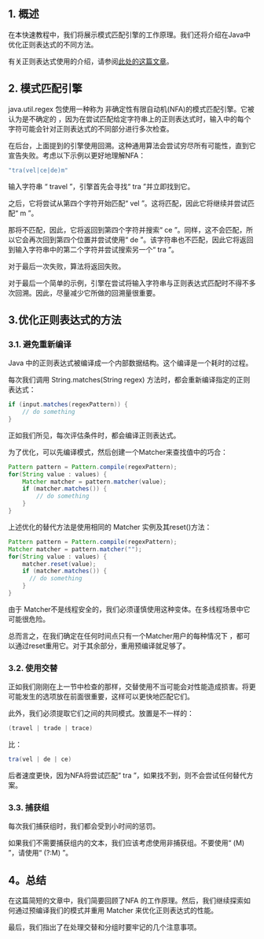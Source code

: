 ## 1. 概述

在本快速教程中，我们将展示模式匹配引擎的工作原理。我们还将介绍在Java中优化正则表达式的不同方法。

有关正则表达式使用的介绍，请参阅[此处的这篇文章](https://www.baeldung.com/regular-expressions-java)。

## 2. 模式匹配引擎

java.util.regex 包使用一种称为 非确定性有限自动机(NFA)的模式匹配引擎。它被认为是不确定的 ，因为在尝试匹配给定字符串上的正则表达式时，输入中的每个字符可能会针对正则表达式的不同部分进行多次检查。

在后台，上面提到的引擎使用回溯。这种通用算法会尝试穷尽所有可能性，直到它宣告失败。考虑以下示例以更好地理解NFA：

```java
"tra(vel|ce|de)m"
```

输入字符串 “ travel ”，引擎首先会寻找“ tra ”并立即找到它。

之后，它将尝试从第四个字符开始匹配“ vel ”。这将匹配，因此它将继续并尝试匹配“ m ”。

那将不匹配，因此，它将返回到第四个字符并搜索“ ce ”。同样，这不会匹配，所以它会再次回到第四个位置并尝试使用“ de ”。该字符串也不匹配，因此它将返回到输入字符串中的第二个字符并尝试搜索另一个“ tra ”。

对于最后一次失败，算法将返回失败。

对于最后一个简单的示例，引擎在尝试将输入字符串与正则表达式匹配时不得不多次回溯。因此，尽量减少它所做的回溯量很重要。

## 3.优化正则表达式的方法

### 3.1. 避免重新编译

Java 中的正则表达式被编译成一个内部数据结构。这个编译是一个耗时的过程。

每次我们调用 String.matches(String regex) 方法时，都会重新编译指定的正则表达式：

```java
if (input.matches(regexPattern)) {
    // do something
}
```

正如我们所见，每次评估条件时，都会编译正则表达式。

为了优化，可以先编译模式，然后创建一个Matcher来查找值中的巧合：

```java
Pattern pattern = Pattern.compile(regexPattern);
for(String value : values) {
    Matcher matcher = pattern.matcher(value);
    if (matcher.matches()) {
        // do something
    }
}
```

上述优化的替代方法是使用相同的 Matcher 实例及其reset()方法：

```java
Pattern pattern = Pattern.compile(regexPattern);
Matcher matcher = pattern.matcher("");
for(String value : values) {
    matcher.reset(value);
    if (matcher.matches()) {
      // do something
    }
}
```

由于 Matcher不是线程安全的，我们必须谨慎使用这种变体。在多线程场景中它可能很危险。

总而言之，在我们确定在任何时间点只有一个Matcher用户的每种情况下 ，都可以通过reset重用它。对于其余部分，重用预编译就足够了。

### 3.2. 使用交替

正如我们刚刚在上一节中检查的那样，交替使用不当可能会对性能造成损害。将更可能发生的选项放在前面很重要，这样可以更快地匹配它们。

此外，我们必须提取它们之间的共同模式。放置是不一样的：

```java
(travel | trade | trace)
```

比：

```java
tra(vel | de | ce)
```

后者速度更快，因为NFA将尝试匹配“ tra ”，如果找不到，则不会尝试任何替代方案。

### 3.3. 捕获组

每次我们捕获组时，我们都会受到小时间的惩罚。

如果我们不需要捕获组内的文本，我们应该考虑使用非捕获组。不要使用“ (M) ”，请使用“ (?:M) ”。

## 4。总结

在这篇简短的文章中，我们简要回顾了NFA 的工作原理。然后，我们继续探索如何通过预编译我们的模式并重用 Matcher 来优化正则表达式的性能。

最后，我们指出了在处理交替和分组时要牢记的几个注意事项。